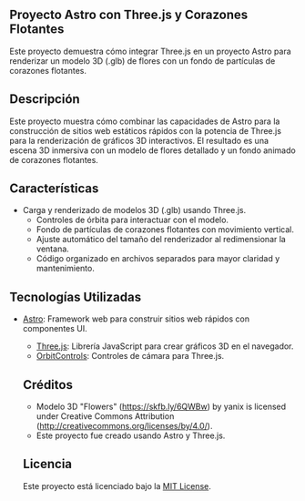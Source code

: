## Proyecto Astro con Three.js y Corazones Flotantes
    
Este proyecto demuestra cómo integrar Three.js en un proyecto Astro para renderizar un modelo 3D (.glb) de flores con un fondo de partículas de corazones flotantes.
    
## Descripción
    
Este proyecto muestra cómo combinar las capacidades de Astro para la construcción de sitios web estáticos rápidos con la potencia de Three.js para la renderización de gráficos 3D interactivos. El resultado es una escena 3D inmersiva con un modelo de flores detallado y un fondo animado de corazones flotantes.
    
## Características
    
 * Carga y renderizado de modelos 3D (.glb) usando Three.js.
    * Controles de órbita para interactuar con el modelo.
    * Fondo de partículas de corazones flotantes con movimiento vertical.
    * Ajuste automático del tamaño del renderizador al redimensionar la ventana.
    * Código organizado en archivos separados para mayor claridad y mantenimiento.
    
## Tecnologías Utilizadas
    
 * [Astro](https://astro.build/): Framework web para construir sitios web rápidos con componentes UI.
    * [Three.js](https://threejs.org/): Librería JavaScript para crear gráficos 3D en el navegador.
    * [OrbitControls](https://threejs.org/examples/#misc_controls_orbit): Controles de cámara para Three.js.
    
    ## Créditos
    
    * Modelo 3D "Flowers" (https://skfb.ly/6QWBw) by yanix is licensed under Creative Commons Attribution (http://creativecommons.org/licenses/by/4.0/).
    * Este proyecto fue creado usando Astro y Three.js.
    
    ## Licencia
    
    Este proyecto está licenciado bajo la [MIT License](LICENSE).
